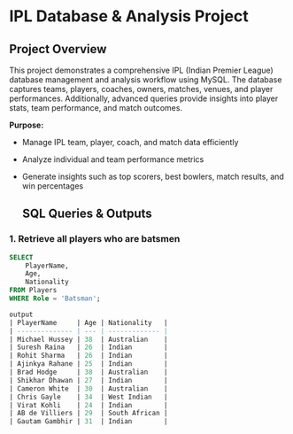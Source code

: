 
# IPL Database & Analysis Project

## Project Overview

This project demonstrates a comprehensive IPL (Indian Premier League) database management and analysis workflow using MySQL. The database captures teams, players, coaches, owners, matches, venues, and player performances. Additionally, advanced queries provide insights into player stats, team performance, and match outcomes.

**Purpose:**

- Manage IPL team, player, coach, and match data efficiently
- Analyze individual and team performance metrics
- Generate insights such as top scorers, best bowlers, match results, and win percentages

  ## SQL Queries & Outputs

### 1. Retrieve all players who are batsmen
```sql
SELECT
    PlayerName,
    Age, 
    Nationality 
FROM Players
WHERE Role = 'Batsman';

output
| PlayerName     | Age | Nationality   |
| -------------- | --- | ------------- |
| Michael Hussey | 38  | Australian    |
| Suresh Raina   | 26  | Indian        |
| Rohit Sharma   | 26  | Indian        |
| Ajinkya Rahane | 25  | Indian        |
| Brad Hodge     | 38  | Australian    |
| Shikhar Dhawan | 27  | Indian        |
| Cameron White  | 30  | Australian    |
| Chris Gayle    | 34  | West Indian   |
| Virat Kohli    | 24  | Indian        |
| AB de Villiers | 29  | South African |
| Gautam Gambhir | 31  | Indian        |

